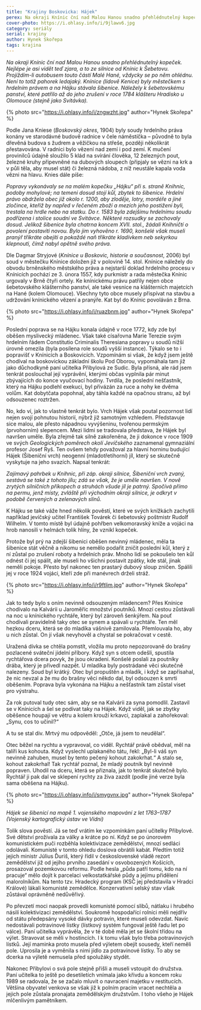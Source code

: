 ```yaml
---
title: "Krajiny Boskovicka: Hájek"
perex: Na okraji Knínic ční nad Malou Hanou snadno přehlédnutelný kopeček. Není to ovšem pahorek ledajaký – Knínice (lidově Kenice) byly městečkem s hrdelním právem a na Hájku stávala šibenice.
cover-photo: https://i.ohlasy.info/i/9jlawv6.jpg
category: seriály
serial: krajiny
author: Hynek Skořepa
tags: krajina
---
```


*Na okraji Knínic ční nad Malou Hanou snadno přehlédnutelný kopeček. Nejlépe je asi vidět teď zjara, a to ze silnice od Knínic k Šebetovu. Projíždím-li autobusem touto částí Malé Hané, vždycky se po něm ohlédnu. Není to totiž pahorek ledajaký. Knínice (lidově Kenice) byly městečkem s hrdelním právem a na Hájku stávala šibenice. Náležely k šebetovskému panství, které patřilo až do jeho zrušení v roce 1784 klášteru Hradisko u Olomouce (stejně jako Svitávka).*

{% photo src="https://i.ohlasy.info/i/zngwzht.jpg" author="Hynek Skořepa" %}

Podle Jana Kniese (*Boskovský okres*, 1904) byly soudy hrdelního práva konány ve starodávné budově radnice v čele náměstíčka – původně to byla dřevěná budova s žudrem a věžičkou na střeše, později několikrát přestavována. V radnici bylo vězení nad zemí i pod zemí. K mučení provinilců údajně sloužilo 5 klád na svírání člověka, 12 železných pout, železné kruhy připevněné na dubových sloupech (připjaly se vězni na krk a v půli těla, aby musel stát) či železná nádoba, z níž neustále kapala voda vězni na hlavu. Knies dále píše:

*Popravy vykonávaly se na malém kopečku „Hájku“ při s. straně Knihnic, podoby mohylové; na temeni dosud stojí kůl, zbytek to šibenice. Hrdelní právo obdržela obec již okolo r. 1200, aby zloděje, lotry, mordéře a jiné zločince, kteříž by napřed v řečeném zboží a mezích jeho postiženi byli, trestala na hrdle nebo na statku. Do r. 1583 byla zdejšímu hrdelnímu soudu podřízena i stolice soudní ve Svitávce. Některé rozsudky se zachovaly dosud. Jelikož šibenice byla chatrna koncem XVII. stol., žádali Knihničtí o povolení postaviti novou. Bylo jim vyhověno r. 1690, konšelé však museli pranýř třikráte obejíti a pokaždé naň třikráte kladívkem neb sekyrkou klepnouti, čímž nabyl opětně svého práva.*

Dle Dagmar Stryjové (*Knínice u Boskovic, historie a současnost*, 2006) byl soud v městečku Knínice doložen již v polovině 14. stol. Knínice náležely do obvodu brněnského městského práva a nejstarší doklad hrdelního procesu v Knínicích pochází ze 3. února 1557, kdy purkmistr a rada městečka Knínic urgovaly v Brně čtyři ortely. Ke knínickému právu patřily nejen obce šebetovského klášterního panství, ale také vesnice na klášterních majetcích na Hané (kolem Olomouce). Všechny tyto obce musely přispívat na stavbu a udržování knínického vězení a pranýře. Kat byl do Knínic povoláván z Brna.

{% photo src="https://i.ohlasy.info/i/ruazbnm.jpg" author="Hynek Skořepa" %}

Poslední poprava se na Hájku konala údajně v roce 1772, kdy zde byl oběšen myslivecký mládenec. Však také císařovna Marie Terezie svým hrdelním řádem Constitutio Criminalis Theresiana popravy u soudů nižší úrovně omezila (byla posílena role soudů vyšší instance). Týkalo se to i popravišť v Knínicích a Boskovicích. Vzpomínám si však, že když jsem ještě chodíval na boskovickou základní školu Pod Oborou, vypomáhala tam již jako důchodkyně paní učitelka Přibylová ze Sudic. Byla přísná, ale rád jsem tenkrát poslouchal její vyprávění, kterými občas vyplnila pár minut zbývajících do konce vyučovací hodiny. Tvrdila, že poslední nešťastník, který na Hájku podlehl exekuci, byl přivázán za ruce a nohy ke dvěma volům. Kat dobytčata popohnal, aby táhla každé na opačnou stranu, až byl odsouzenec roztržen.

No, kdo ví, jak to vlastně tenkrát bylo. Vrch Hájek však poutal pozornost lidí nejen svojí pohnutou historií, nýbrž již samotným vzhledem. Představuje sice malou, ale přesto nápadnou vyvýšeninu, tvořenou permským (prvohorním) slepencem. Mezi lidmi se tradovala představa, že Hájek byl navršen uměle. Byla zřejmě tak silně zakořeněna, že ji dokonce v roce 1909 ve svých *Geologických poměrech okolí Jevíčského* zaznamenal gymnaziální profesor Josef Ryš. Ten ovšem tehdy považoval za hlavní horninu budující Hájek (Šibeniční vrch) neogenní (mladotřetihorní) jíl, který se skutečně vyskytuje na jeho svazích. Napsal tenkrát:

*Zajímavý pahrbek u Knihnic, při záp. okraji silnice, Šibeniční vrch zvaný, sestává se také z tohoto jílu; zdá se však, že je uměle navršen. V nově zrytých silničních příkopech a struhách všude jíl je patrný. Spočívá přímo na permu, jenž místy, zvláště při východním okraji silnice, je odkryt v podobě červených a zelenavých slínů.*

K Hájku se také váže hned několik pověstí, které ve svých knížkách zachytili například jevíčský učitel František Továrek či šebetovský poštmistr Rudolf Wilhelm. V tomto místě byl údajně pohřben velkomoravský kníže a vojáci na hrob nanosili v helmách tolik hlíny, že vznikl kopeček.

Protože byl prý na zdejší šibenici oběšen nevinný mládenec, měla ta šibenice stát věčně a nikomu se nemělo podařit zničit poslední kůl, který z ní zůstal po zrušení roboty a hrdelních práv. Mnoho lidí se pokoušelo ten kůl odnést či jej spálit, ale museli ho všichni postavit zpátky, kde stál, jinak neměli pokoje. Přesto byl nakonec ten prastarý dubový sloup zničen. Spálili jej v roce 1924 vojáci, kteří zde při manévrech drželi stráž.

{% photo src="https://i.ohlasy.info/i/r9ftljm.jpg" author="Hynek Skořepa" %}

Jak to tedy bylo s oním nevinně odsouzeným mládencem? Přes Knínice chodívalo na Kalvárii u Jaroměřic množství poutníků. Mnozí cestou zůstávali na noc u knínického rychtáře, který byl zároveň šenkýřem. Na pouť chodívali pravidelně taky otec se synem a spávali u rychtáře. Ten měl hezkou dceru, která se do mladíka vášnivě zamilovala. Přemlouvala ho, aby u nich zůstal. On jí však nevyhověl a chystal se pokračovat v cestě.

Uražená dívka se chtěla pomstít, vložila mu proto nepozorovaně do brašny pozlacené sváteční jídelní příbory. Když syn s otcem odešli, spustila rychtářova dcera povyk, že jsou okradeni. Konšelé poslali za poutníky drába, který je přivedl nazpět. U mladíka byly postrádané věci skutečně nalezeny. Soud byl krátký. Otec byl propuštěn a mladík, i když se zapřísahal, že nic nevzal a že mu do brašny věci někdo dal, byl odsouzen k smrti oběšením. Poprava byla vykonána na Hájku a nešťastník tam zůstal viset pro výstrahu.

Za rok putoval tudy otec sám, aby se na Kalvárii za syna pomodlil. Zastavil se v Knínicích a šel se podívat taky na Hájek. Když viděl, jak se zbytky oběšence houpají ve větru a kolem krouží krkavci, zaplakal a zahořekoval: „Synu, cos to učinil?“

A tu se stal div. Mrtvý mu odpověděl: „Otče, já jsem to neudělal“.

Otec běžel na rychtu a vypravoval, co viděl. Rychtář právě obědval, měl na talíři kus kohouta. Když vyslechl uplakaného tátu, řekl: „Byl-li váš syn nevinně zahuben, musel by tento pečený kohout zakokrhat.“ A stalo se, kohout zakokrhal! Tak rychtář poznal, že mladý poutník byl nevinně popraven. Uhodil na dceru, která se přiznala, jak to tenkrát skutečně bylo. Rychtář ji pak dal ve sklepení rychty za živa zazdít (podle jiné verze byla sama oběšena na Hájku).

{% photo src="https://i.ohlasy.info/i/smygvnx.jpg" author="Hynek Skořepa" %}

*Hájek se šibenicí na mapě 1. vojenského mapování z let 1763–1787 (Vojenský kartografický ústav ve Vídni)*

Tolik slova pověstí. Já se teď vrátím ke vzpomínkám paní učitelky Přibylové. Své dětství prožívala za války a krátce po ní. Když se po únorovém komunistickém puči rozběhla kolektivizace zemědělství, mnozí sedláci odolávali. Komunisté v tomto ohledu doslova obrátili kabát. Předtím totiž jejich ministr Július Ďuriš, který řídil v československé vládě rezort zemědělství již od jejího prvního zasedání v osvobozených Košicích, prosazoval pozemkovou reformu. Podle hesla „půda patří tomu, kdo na ní pracuje“ mělo dojít k parcelaci velkostatkářské půdy a jejímu přidělení malorolníkům. Na tento tzv. Hradecký program (KSČ jej představila v Hradci Králové) lákali komunisté zemědělce. Konzervativní selský stav však zůstával oprávněně nedůvěřivý.

Po převzetí moci naopak provedli komunisté pomocí slibů, nátlaku i hrubého násilí kolektivizaci zemědělství. Soukromě hospodařící rolníci měli nejdřív od státu předepsány vysoké dávky potravin, které museli odevzdat. Navíc nedostávali potravinové lístky (lístkový systém fungoval ještě řadu let po válce). Paní učitelka vyprávěla, že v té době měla jet se školní třídou na výlet. Stravovat se měli v hostincích. I k tomu však bylo třeba potravinových lístků. Její maminka proto musela před výletem obejít sousedy, kteří neměli pole. Uprosila je a vyměnila s nimi jídlo za potravinové lístky. To aby se dcerka na výletě nemusela před spolužáky stydět.

Nakonec Přibylovi o svá pole stejně přišli a museli vstoupit do družstva. Paní učitelka to ještě po desetiletích vnímala jako křivdu a koncem roku 1989 se radovala, že se začalo mluvit o navracení majetku v restitucích. Většina obyvatel venkova se však již k polním pracím vracet nechtěla a jejich pole zůstala pronajata zemědělským družstvům. I toho všeho je Hájek mlčenlivým pamětníkem.
